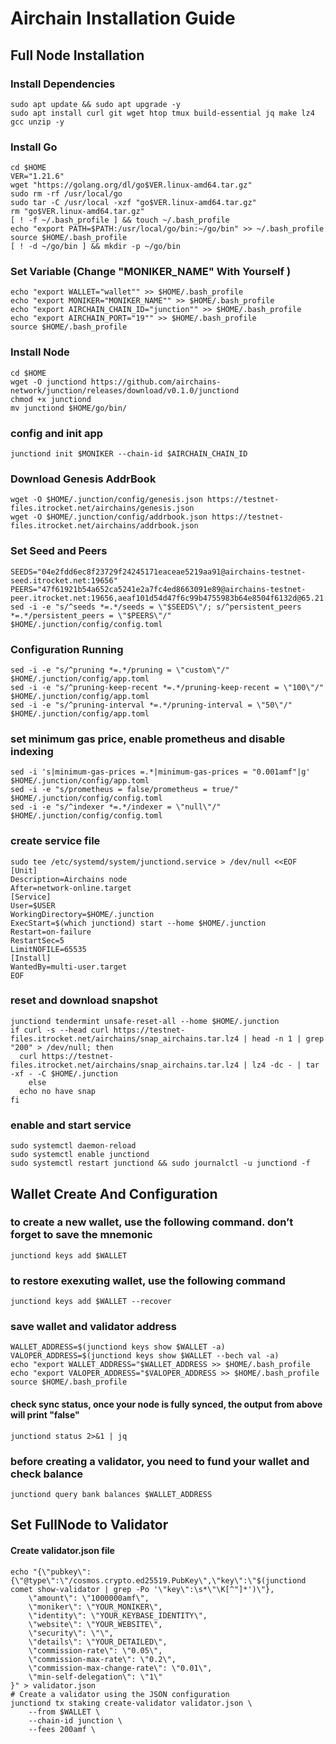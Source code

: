 # Airchain Installation Guide
## Full Node Installation
### Install Dependencies
```
sudo apt update && sudo apt upgrade -y
sudo apt install curl git wget htop tmux build-essential jq make lz4 gcc unzip -y
```
### Install Go
```
cd $HOME
VER="1.21.6"
wget "https://golang.org/dl/go$VER.linux-amd64.tar.gz"
sudo rm -rf /usr/local/go
sudo tar -C /usr/local -xzf "go$VER.linux-amd64.tar.gz"
rm "go$VER.linux-amd64.tar.gz"
[ ! -f ~/.bash_profile ] && touch ~/.bash_profile
echo "export PATH=$PATH:/usr/local/go/bin:~/go/bin" >> ~/.bash_profile
source $HOME/.bash_profile
[ ! -d ~/go/bin ] && mkdir -p ~/go/bin
```
### Set Variable (Change "MONIKER_NAME" With Yourself )
```
echo "export WALLET="wallet"" >> $HOME/.bash_profile
echo "export MONIKER="MONIKER_NAME"" >> $HOME/.bash_profile
echo "export AIRCHAIN_CHAIN_ID="junction"" >> $HOME/.bash_profile
echo "export AIRCHAIN_PORT="19"" >> $HOME/.bash_profile
source $HOME/.bash_profile
```
### Install Node
```
cd $HOME
wget -O junctiond https://github.com/airchains-network/junction/releases/download/v0.1.0/junctiond
chmod +x junctiond
mv junctiond $HOME/go/bin/
```
### config and init app
```
junctiond init $MONIKER --chain-id $AIRCHAIN_CHAIN_ID 
```
### Download Genesis AddrBook
```
wget -O $HOME/.junction/config/genesis.json https://testnet-files.itrocket.net/airchains/genesis.json
wget -O $HOME/.junction/config/addrbook.json https://testnet-files.itrocket.net/airchains/addrbook.json
```
### Set Seed and Peers
```
SEEDS="04e2fdd6ec8f23729f24245171eaceae5219aa91@airchains-testnet-seed.itrocket.net:19656"
PEERS="47f61921b54a652ca5241e2a7fc4ed8663091e89@airchains-testnet-peer.itrocket.net:19656,aeaf101d54d47f6c99b4755983b64e8504f6132d@65.21.202.124:28656,df2a56a208821492bd3d04dd2e91672657c79325@158.220.126.137:27656,82af620ee9eeb2d2902ae66188eb4aa163ca8562@135.181.35.159:63656,f315edae9ff8543c50e764627a6495dfdaceb3bb@37.60.224.165:63656,c2e70f94ed3f7fa027ffad7f051c4d4688be1ee6@195.26.255.211:10056,264493e01774cccdb9baabee4af7146acbec67f2@65.21.193.80:63656,ed9e33a22fc8ee8254bb616c5ba71645345af9f0@207.180.241.242:63656,e78a440c57576f3743e6aa9db00438462980927e@5.161.199.115:26656,e3f6f7701541bd2ea183a34b061e33bfaf69ae3d@144.91.69.202:63656,613a65fe67918a5912f0cc22ef535ed1a8f0e824@65.109.112.148:4476"
sed -i -e "s/^seeds *=.*/seeds = \"$SEEDS\"/; s/^persistent_peers *=.*/persistent_peers = \"$PEERS\"/" $HOME/.junction/config/config.toml
```
### Configuration Running
```
sed -i -e "s/^pruning *=.*/pruning = \"custom\"/" $HOME/.junction/config/app.toml
sed -i -e "s/^pruning-keep-recent *=.*/pruning-keep-recent = \"100\"/" $HOME/.junction/config/app.toml
sed -i -e "s/^pruning-interval *=.*/pruning-interval = \"50\"/" $HOME/.junction/config/app.toml
```
### set minimum gas price, enable prometheus and disable indexing
```
sed -i 's|minimum-gas-prices =.*|minimum-gas-prices = "0.001amf"|g' $HOME/.junction/config/app.toml
sed -i -e "s/prometheus = false/prometheus = true/" $HOME/.junction/config/config.toml
sed -i -e "s/^indexer *=.*/indexer = \"null\"/" $HOME/.junction/config/config.toml
```
### create service file
```
sudo tee /etc/systemd/system/junctiond.service > /dev/null <<EOF
[Unit]
Description=Airchains node
After=network-online.target
[Service]
User=$USER
WorkingDirectory=$HOME/.junction
ExecStart=$(which junctiond) start --home $HOME/.junction
Restart=on-failure
RestartSec=5
LimitNOFILE=65535
[Install]
WantedBy=multi-user.target
EOF
```
### reset and download snapshot
```
junctiond tendermint unsafe-reset-all --home $HOME/.junction
if curl -s --head curl https://testnet-files.itrocket.net/airchains/snap_airchains.tar.lz4 | head -n 1 | grep "200" > /dev/null; then
  curl https://testnet-files.itrocket.net/airchains/snap_airchains.tar.lz4 | lz4 -dc - | tar -xf - -C $HOME/.junction
    else
  echo no have snap
fi
```
### enable and start service
```
sudo systemctl daemon-reload
sudo systemctl enable junctiond
sudo systemctl restart junctiond && sudo journalctl -u junctiond -f
```
## Wallet Create And Configuration
### to create a new wallet, use the following command. don’t forget to save the mnemonic
```
junctiond keys add $WALLET
```
### to restore exexuting wallet, use the following command
```
junctiond keys add $WALLET --recover
```
### save wallet and validator address
```
WALLET_ADDRESS=$(junctiond keys show $WALLET -a)
VALOPER_ADDRESS=$(junctiond keys show $WALLET --bech val -a)
echo "export WALLET_ADDRESS="$WALLET_ADDRESS >> $HOME/.bash_profile
echo "export VALOPER_ADDRESS="$VALOPER_ADDRESS >> $HOME/.bash_profile
source $HOME/.bash_profile
```
#### check sync status, once your node is fully synced, the output from above will print "false"
```
junctiond status 2>&1 | jq 
```
### before creating a validator, you need to fund your wallet and check balance
```
junctiond query bank balances $WALLET_ADDRESS 
```
## Set FullNode to Validator
#### Create validator.json file
```
echo "{\"pubkey\":{\"@type\":\"/cosmos.crypto.ed25519.PubKey\",\"key\":\"$(junctiond comet show-validator | grep -Po '\"key\":\s*\"\K[^"]*')\"},
    \"amount\": \"1000000amf\",
    \"moniker\": \"YOUR_MONIKER\",
    \"identity\": \"YOUR_KEYBASE_IDENTITY\",
    \"website\": \"YOUR_WEBSITE\",
    \"security\": \"\",
    \"details\": \"YOUR_DETAILED\",
    \"commission-rate\": \"0.05\",
    \"commission-max-rate\": \"0.2\",
    \"commission-max-change-rate\": \"0.01\",
    \"min-self-delegation\": \"1\"
}" > validator.json
# Create a validator using the JSON configuration
junctiond tx staking create-validator validator.json \
    --from $WALLET \
    --chain-id junction \
	--fees 200amf \
```

